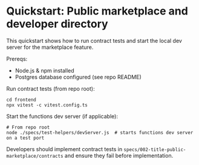 # Quickstart: Public marketplace and developer directory

This quickstart shows how to run contract tests and start the local dev server for the marketplace feature.

Prereqs:
- Node.js & npm installed
- Postgres database configured (see repo README)

Run contract tests (from repo root):

```pwsh
cd frontend
npx vitest -c vitest.config.ts
```

Start the functions dev server (if applicable):

```pwsh
# From repo root
node ./specs/test-helpers/devServer.js  # starts functions dev server on a test port
```

Developers should implement contract tests in `specs/002-title-public-marketplace/contracts` and ensure they fail before implementation.
